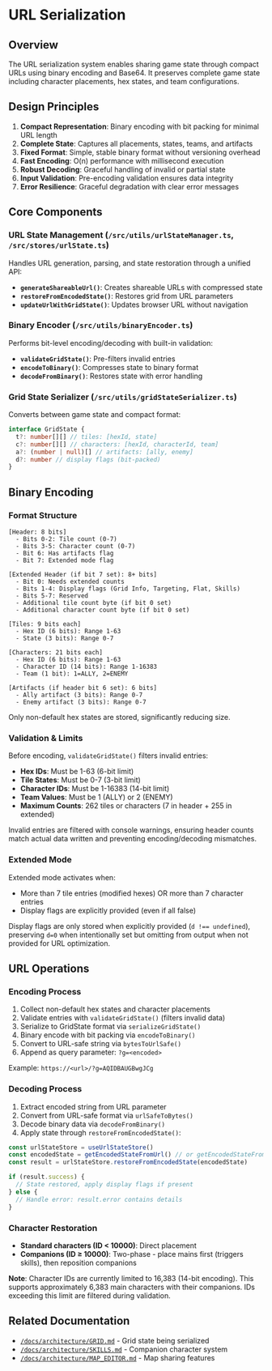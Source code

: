 # URL Serialization

## Overview

The URL serialization system enables sharing game state through compact URLs using binary encoding and Base64. It preserves complete game state including character placements, hex states, and team configurations.

## Design Principles

1. **Compact Representation**: Binary encoding with bit packing for minimal URL length
2. **Complete State**: Captures all placements, states, teams, and artifacts
3. **Fixed Format**: Simple, stable binary format without versioning overhead
4. **Fast Encoding**: O(n) performance with millisecond execution
5. **Robust Decoding**: Graceful handling of invalid or partial state
6. **Input Validation**: Pre-encoding validation ensures data integrity
7. **Error Resilience**: Graceful degradation with clear error messages

## Core Components

### URL State Management (`/src/utils/urlStateManager.ts`, `/src/stores/urlState.ts`)

Handles URL generation, parsing, and state restoration through a unified API:

- **`generateShareableUrl()`**: Creates shareable URLs with compressed state
- **`restoreFromEncodedState()`**: Restores grid from URL parameters
- **`updateUrlWithGridState()`**: Updates browser URL without navigation

### Binary Encoder (`/src/utils/binaryEncoder.ts`)

Performs bit-level encoding/decoding with built-in validation:

- **`validateGridState()`**: Pre-filters invalid entries
- **`encodeToBinary()`**: Compresses state to binary format
- **`decodeFromBinary()`**: Restores state with error handling

### Grid State Serializer (`/src/utils/gridStateSerializer.ts`)

Converts between game state and compact format:

```typescript
interface GridState {
  t?: number[][] // tiles: [hexId, state]
  c?: number[][] // characters: [hexId, characterId, team]
  a?: (number | null)[] // artifacts: [ally, enemy]
  d?: number // display flags (bit-packed)
}
```

## Binary Encoding

### Format Structure

```
[Header: 8 bits]
  - Bits 0-2: Tile count (0-7)
  - Bits 3-5: Character count (0-7)
  - Bit 6: Has artifacts flag
  - Bit 7: Extended mode flag

[Extended Header (if bit 7 set): 8+ bits]
  - Bit 0: Needs extended counts
  - Bits 1-4: Display flags (Grid Info, Targeting, Flat, Skills)
  - Bits 5-7: Reserved
  - Additional tile count byte (if bit 0 set)
  - Additional character count byte (if bit 0 set)

[Tiles: 9 bits each]
  - Hex ID (6 bits): Range 1-63
  - State (3 bits): Range 0-7

[Characters: 21 bits each]
  - Hex ID (6 bits): Range 1-63
  - Character ID (14 bits): Range 1-16383
  - Team (1 bit): 1=ALLY, 2=ENEMY

[Artifacts (if header bit 6 set): 6 bits]
  - Ally artifact (3 bits): Range 0-7
  - Enemy artifact (3 bits): Range 0-7
```

Only non-default hex states are stored, significantly reducing size.

### Validation & Limits

Before encoding, `validateGridState()` filters invalid entries:

- **Hex IDs**: Must be 1-63 (6-bit limit)
- **Tile States**: Must be 0-7 (3-bit limit)
- **Character IDs**: Must be 1-16383 (14-bit limit)
- **Team Values**: Must be 1 (ALLY) or 2 (ENEMY)
- **Maximum Counts**: 262 tiles or characters (7 in header + 255 in extended)

Invalid entries are filtered with console warnings, ensuring header counts match actual data written and preventing encoding/decoding mismatches.

### Extended Mode

Extended mode activates when:

- More than 7 tile entries (modified hexes) OR more than 7 character entries
- Display flags are explicitly provided (even if all false)

Display flags are only stored when explicitly provided (`d !== undefined`), preserving `d=0` when intentionally set but omitting from output when not provided for URL optimization.

## URL Operations

### Encoding Process

1. Collect non-default hex states and character placements
2. Validate entries with `validateGridState()` (filters invalid data)
3. Serialize to GridState format via `serializeGridState()`
4. Binary encode with bit packing via `encodeToBinary()`
5. Convert to URL-safe string via `bytesToUrlSafe()`
6. Append as query parameter: `?g=<encoded>`

Example: `https://<url>/?g=AQIDBAUGBwgJCg`

### Decoding Process

1. Extract encoded string from URL parameter
2. Convert from URL-safe format via `urlSafeToBytes()`
3. Decode binary data via `decodeFromBinary()`
4. Apply state through `restoreFromEncodedState()`:

```typescript
const urlStateStore = useUrlStateStore()
const encodedState = getEncodedStateFromUrl() // or getEncodedStateFromRoute(route.query)
const result = urlStateStore.restoreFromEncodedState(encodedState)

if (result.success) {
  // State restored, apply display flags if present
} else {
  // Handle error: result.error contains details
}
```

### Character Restoration

- **Standard characters (ID < 10000)**: Direct placement
- **Companions (ID ≥ 10000)**: Two-phase - place mains first (triggers skills), then reposition companions

**Note**: Character IDs are currently limited to 16,383 (14-bit encoding). This supports approximately 6,383 main characters with their companions. IDs exceeding this limit are filtered during validation.

## Related Documentation

- [`/docs/architecture/GRID.md`](./GRID.md) - Grid state being serialized
- [`/docs/architecture/SKILLS.md`](./SKILLS.md) - Companion character system
- [`/docs/architecture/MAP_EDITOR.md`](./MAP_EDITOR.md) - Map sharing features
